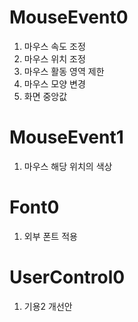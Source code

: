 # MouseEvent0
1. 마우스 속도 조정
2. 마우스 위치 조정
3. 마우스 활동 영역 제한
4. 마우스 모양 변경
5. 화면 중앙값

# MouseEvent1
1. 마우스 해당 위치의 색상

# Font0
1. 외부 폰트 적용

# UserControl0
1. 기용2 개선안